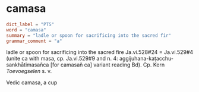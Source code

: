 # camasa

``` toml
dict_label = "PTS"
word = "camasa"
summary = "ladle or spoon for sacrificing into the sacred fir"
grammar_comment = "a"
```

ladle or spoon for sacrificing into the sacred fire Ja.vi.528#24 = Ja.vi.529#4 (unite ca with masa, cp. Ja.vi.529#9 and n. 4: aggijuhana\-kaṭacchu\-sankhātimasañca [for camasañ ca] variant reading Bd). Cp. Kern *Toevoegselen* s. v.

Vedic camasa, a cup

